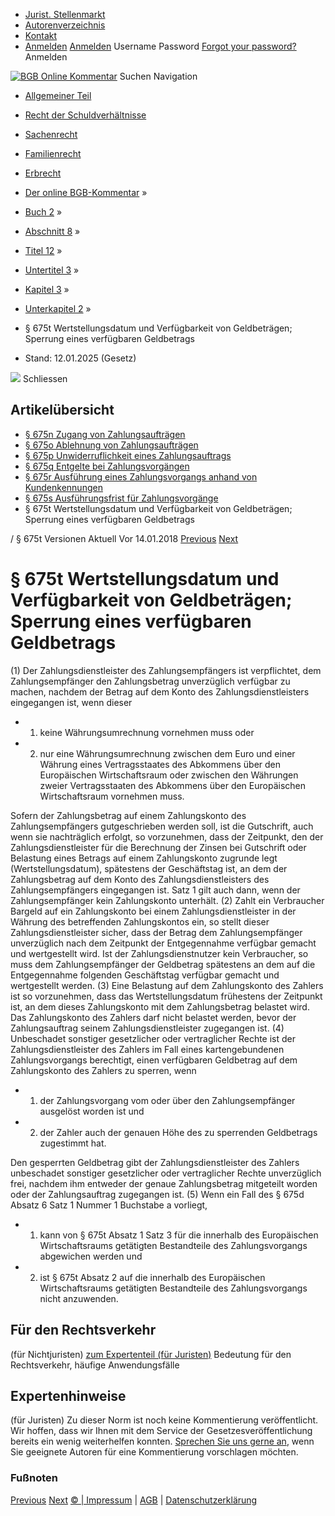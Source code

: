   * [Jurist. Stellenmarkt](https://bgb.kommentar.de/Buch-2/Abschnitt-8/Titel-12/Untertitel-3/Kapitel-3/Unterkapitel-2/</job-board> "Jurist. Stellenmarkt")
  * [Autorenverzeichnis](https://bgb.kommentar.de/Buch-2/Abschnitt-8/Titel-12/Untertitel-3/Kapitel-3/Unterkapitel-2/</Autorenverzeichnis> "Autorenverzeichnis")
  * [Kontakt](https://bgb.kommentar.de/Buch-2/Abschnitt-8/Titel-12/Untertitel-3/Kapitel-3/Unterkapitel-2/</Kontakt>)
  * [Anmelden](https://bgb.kommentar.de/Buch-2/Abschnitt-8/Titel-12/Untertitel-3/Kapitel-3/Unterkapitel-2/<#login> "show login form") [Anmelden](https://bgb.kommentar.de/Buch-2/Abschnitt-8/Titel-12/Untertitel-3/Kapitel-3/Unterkapitel-2/<#> "hide login form") Username Password
[Forgot your password?](https://bgb.kommentar.de/Buch-2/Abschnitt-8/Titel-12/Untertitel-3/Kapitel-3/Unterkapitel-2/</user/forgotpassword>) Anmelden 


[![BGB Online Kommentar](https://bgb.kommentar.de/extension/bgb/design/bgb/images/logo.png)](https://bgb.kommentar.de/Buch-2/Abschnitt-8/Titel-12/Untertitel-3/Kapitel-3/Unterkapitel-2/</> "BGB Online Kommentar")
Suchen
Navigation
  * [Allgemeiner Teil](https://bgb.kommentar.de/Buch-2/Abschnitt-8/Titel-12/Untertitel-3/Kapitel-3/Unterkapitel-2/</Buch-1>)
  * [Recht der Schuldverhältnisse](https://bgb.kommentar.de/Buch-2/Abschnitt-8/Titel-12/Untertitel-3/Kapitel-3/Unterkapitel-2/</Buch-2>)
  * [Sachenrecht](https://bgb.kommentar.de/Buch-2/Abschnitt-8/Titel-12/Untertitel-3/Kapitel-3/Unterkapitel-2/</Buch-3>)
  * [Familienrecht](https://bgb.kommentar.de/Buch-2/Abschnitt-8/Titel-12/Untertitel-3/Kapitel-3/Unterkapitel-2/</Buch-4>)
  * [Erbrecht](https://bgb.kommentar.de/Buch-2/Abschnitt-8/Titel-12/Untertitel-3/Kapitel-3/Unterkapitel-2/</Buch-5>)


  * [Der online BGB-Kommentar](https://bgb.kommentar.de/Buch-2/Abschnitt-8/Titel-12/Untertitel-3/Kapitel-3/Unterkapitel-2/</>) »
  * [Buch 2](https://bgb.kommentar.de/Buch-2/Abschnitt-8/Titel-12/Untertitel-3/Kapitel-3/Unterkapitel-2/</Buch-2>) »
  * [Abschnitt 8](https://bgb.kommentar.de/Buch-2/Abschnitt-8/Titel-12/Untertitel-3/Kapitel-3/Unterkapitel-2/</Buch-2/Abschnitt-8>) »
  * [Titel 12](https://bgb.kommentar.de/Buch-2/Abschnitt-8/Titel-12/Untertitel-3/Kapitel-3/Unterkapitel-2/</Buch-2/Abschnitt-8/Titel-12>) »
  * [Untertitel 3](https://bgb.kommentar.de/Buch-2/Abschnitt-8/Titel-12/Untertitel-3/Kapitel-3/Unterkapitel-2/</Buch-2/Abschnitt-8/Titel-12/Untertitel-3>) »
  * [Kapitel 3](https://bgb.kommentar.de/Buch-2/Abschnitt-8/Titel-12/Untertitel-3/Kapitel-3/Unterkapitel-2/</Buch-2/Abschnitt-8/Titel-12/Untertitel-3/Kapitel-3>) »
  * [Unterkapitel 2](https://bgb.kommentar.de/Buch-2/Abschnitt-8/Titel-12/Untertitel-3/Kapitel-3/Unterkapitel-2/</Buch-2/Abschnitt-8/Titel-12/Untertitel-3/Kapitel-3/Unterkapitel-2>) »
  * § 675t Wertstellungsdatum und Verfügbarkeit von Geldbeträgen; Sperrung eines verfügbaren Geldbetrags 
  * Stand: 12.01.2025 (Gesetz) 


![](https://vg01.met.vgwort.de/na/1c9909529ead4f509072c06d9081a7d5)
Schliessen 
## Artikelübersicht
  * [ § 675n Zugang von Zahlungsaufträgen ](https://bgb.kommentar.de/Buch-2/Abschnitt-8/Titel-12/Untertitel-3/Kapitel-3/Unterkapitel-2/</Buch-2/Abschnitt-8/Titel-12/Untertitel-3/Kapitel-3/Unterkapitel-2/Zugang-von-Zahlungsauftraegen>)
  * [ § 675o Ablehnung von Zahlungsaufträgen ](https://bgb.kommentar.de/Buch-2/Abschnitt-8/Titel-12/Untertitel-3/Kapitel-3/Unterkapitel-2/</Buch-2/Abschnitt-8/Titel-12/Untertitel-3/Kapitel-3/Unterkapitel-2/Ablehnung-von-Zahlungsauftraegen>)
  * [ § 675p Unwiderruflichkeit eines Zahlungsauftrags ](https://bgb.kommentar.de/Buch-2/Abschnitt-8/Titel-12/Untertitel-3/Kapitel-3/Unterkapitel-2/</Buch-2/Abschnitt-8/Titel-12/Untertitel-3/Kapitel-3/Unterkapitel-2/Unwiderruflichkeit-eines-Zahlungsauftrags>)
  * [ § 675q Entgelte bei Zahlungsvorgängen ](https://bgb.kommentar.de/Buch-2/Abschnitt-8/Titel-12/Untertitel-3/Kapitel-3/Unterkapitel-2/</Buch-2/Abschnitt-8/Titel-12/Untertitel-3/Kapitel-3/Unterkapitel-2/Entgelte-bei-Zahlungsvorgaengen>)
  * [ § 675r Ausführung eines Zahlungsvorgangs anhand von Kundenkennungen ](https://bgb.kommentar.de/Buch-2/Abschnitt-8/Titel-12/Untertitel-3/Kapitel-3/Unterkapitel-2/</Buch-2/Abschnitt-8/Titel-12/Untertitel-3/Kapitel-3/Unterkapitel-2/Ausfuehrung-eines-Zahlungsvorgangs-anhand-von-Kundenkennungen>)
  * [ § 675s Ausführungsfrist für Zahlungsvorgänge ](https://bgb.kommentar.de/Buch-2/Abschnitt-8/Titel-12/Untertitel-3/Kapitel-3/Unterkapitel-2/</Buch-2/Abschnitt-8/Titel-12/Untertitel-3/Kapitel-3/Unterkapitel-2/Ausfuehrungsfrist-fuer-Zahlungsvorgaenge>)
  * § 675t Wertstellungsdatum und Verfügbarkeit von Geldbeträgen; Sperrung eines verfügbaren Geldbetrags 


/ § 675t 
Versionen  Aktuell Vor 14.01.2018
[Previous](https://bgb.kommentar.de/Buch-2/Abschnitt-8/Titel-12/Untertitel-3/Kapitel-3/Unterkapitel-2/</Buch-2/Abschnitt-8/Titel-12/Untertitel-3/Kapitel-3/Unterkapitel-2/Ausfuehrungsfrist-fuer-Zahlungsvorgaenge> "§ 675s Ausführungsfrist für Zahlungsvorgänge") [Next](https://bgb.kommentar.de/Buch-2/Abschnitt-8/Titel-12/Untertitel-3/Kapitel-3/Unterkapitel-2/</Buch-2/Abschnitt-8/Titel-12/Untertitel-3/Kapitel-3/Unterkapitel-3/Haftung-des-Zahlungsdienstleisters-fuer-nicht-autorisierte-Zahlungsvorgaenge> "§ 675u Haftung des Zahlungsdienstleisters für nicht autorisierte Zahlungsvorgänge")
# § 675t Wertstellungsdatum und Verfügbarkeit von Geldbeträgen; Sperrung eines verfügbaren Geldbetrags
(1) Der Zahlungsdienstleister des Zahlungsempfängers ist verpflichtet, dem Zahlungsempfänger den Zahlungsbetrag unverzüglich verfügbar zu machen, nachdem der Betrag auf dem Konto des Zahlungsdienstleisters eingegangen ist, wenn dieser 
  * 1. keine Währungsumrechnung vornehmen muss oder
  * 2. nur eine Währungsumrechnung zwischen dem Euro und einer Währung eines Vertragsstaates des Abkommens über den Europäischen Wirtschaftsraum oder zwischen den Währungen zweier Vertragsstaaten des Abkommens über den Europäischen Wirtschaftsraum vornehmen muss.


Sofern der Zahlungsbetrag auf einem Zahlungskonto des Zahlungsempfängers gutgeschrieben werden soll, ist die Gutschrift, auch wenn sie nachträglich erfolgt, so vorzunehmen, dass der Zeitpunkt, den der Zahlungsdienstleister für die Berechnung der Zinsen bei Gutschrift oder Belastung eines Betrags auf einem Zahlungskonto zugrunde legt (Wertstellungsdatum), spätestens der Geschäftstag ist, an dem der Zahlungsbetrag auf dem Konto des Zahlungsdienstleisters des Zahlungsempfängers eingegangen ist. Satz 1 gilt auch dann, wenn der Zahlungsempfänger kein Zahlungskonto unterhält.
(2) Zahlt ein Verbraucher Bargeld auf ein Zahlungskonto bei einem Zahlungsdienstleister in der Währung des betreffenden Zahlungskontos ein, so stellt dieser Zahlungsdienstleister sicher, dass der Betrag dem Zahlungsempfänger unverzüglich nach dem Zeitpunkt der Entgegennahme verfügbar gemacht und wertgestellt wird. Ist der Zahlungsdienstnutzer kein Verbraucher, so muss dem Zahlungsempfänger der Geldbetrag spätestens an dem auf die Entgegennahme folgenden Geschäftstag verfügbar gemacht und wertgestellt werden.
(3) Eine Belastung auf dem Zahlungskonto des Zahlers ist so vorzunehmen, dass das Wertstellungsdatum frühestens der Zeitpunkt ist, an dem dieses Zahlungskonto mit dem Zahlungsbetrag belastet wird. Das Zahlungskonto des Zahlers darf nicht belastet werden, bevor der Zahlungsauftrag seinem Zahlungsdienstleister zugegangen ist.
(4) Unbeschadet sonstiger gesetzlicher oder vertraglicher Rechte ist der Zahlungsdienstleister des Zahlers im Fall eines kartengebundenen Zahlungsvorgangs berechtigt, einen verfügbaren Geldbetrag auf dem Zahlungskonto des Zahlers zu sperren, wenn 
  * 1. der Zahlungsvorgang vom oder über den Zahlungsempfänger ausgelöst worden ist und
  * 2. der Zahler auch der genauen Höhe des zu sperrenden Geldbetrags zugestimmt hat.


Den gesperrten Geldbetrag gibt der Zahlungsdienstleister des Zahlers unbeschadet sonstiger gesetzlicher oder vertraglicher Rechte unverzüglich frei, nachdem ihm entweder der genaue Zahlungsbetrag mitgeteilt worden oder der Zahlungsauftrag zugegangen ist.
(5) Wenn ein Fall des § 675d Absatz 6 Satz 1 Nummer 1 Buchstabe a vorliegt, 
  * 1. kann von § 675t Absatz 1 Satz 3 für die innerhalb des Europäischen Wirtschaftsraums getätigten Bestandteile des Zahlungsvorgangs abgewichen werden und
  * 2. ist § 675t Absatz 2 auf die innerhalb des Europäischen Wirtschaftsraums getätigten Bestandteile des Zahlungsvorgangs nicht anzuwenden.


## Für den Rechtsverkehr 
(für Nichtjuristen)
[zum Expertenteil (für Juristen)](https://bgb.kommentar.de/Buch-2/Abschnitt-8/Titel-12/Untertitel-3/Kapitel-3/Unterkapitel-2/<#expertenhinweise>)
Bedeutung für den Rechtsverkehr, häufige Anwendungsfälle
## Expertenhinweise
(für Juristen)
Zu dieser Norm ist noch keine Kommentierung veröffentlicht. Wir hoffen, dass wir Ihnen mit dem Service der Gesetzesveröffentlichung bereits ein wenig weiterhelfen konnten. [Sprechen Sie uns gerne an](https://bgb.kommentar.de/Buch-2/Abschnitt-8/Titel-12/Untertitel-3/Kapitel-3/Unterkapitel-2/</Kontakt>), wenn Sie geeignete Autoren für eine Kommentierung vorschlagen möchten. 
### Fußnoten
[Previous](https://bgb.kommentar.de/Buch-2/Abschnitt-8/Titel-12/Untertitel-3/Kapitel-3/Unterkapitel-2/</Buch-2/Abschnitt-8/Titel-12/Untertitel-3/Kapitel-3/Unterkapitel-2/Ausfuehrungsfrist-fuer-Zahlungsvorgaenge> "§ 675s Ausführungsfrist für Zahlungsvorgänge") [Next](https://bgb.kommentar.de/Buch-2/Abschnitt-8/Titel-12/Untertitel-3/Kapitel-3/Unterkapitel-2/</Buch-2/Abschnitt-8/Titel-12/Untertitel-3/Kapitel-3/Unterkapitel-3/Haftung-des-Zahlungsdienstleisters-fuer-nicht-autorisierte-Zahlungsvorgaenge> "§ 675u Haftung des Zahlungsdienstleisters für nicht autorisierte Zahlungsvorgänge")
[© | Impressum](https://bgb.kommentar.de/Buch-2/Abschnitt-8/Titel-12/Untertitel-3/Kapitel-3/Unterkapitel-2/</Kontakt>) | [AGB](https://bgb.kommentar.de/Buch-2/Abschnitt-8/Titel-12/Untertitel-3/Kapitel-3/Unterkapitel-2/</AGB>) | [Datenschutzerklärung](https://bgb.kommentar.de/Buch-2/Abschnitt-8/Titel-12/Untertitel-3/Kapitel-3/Unterkapitel-2/</Datenschutzerklaerung-fuer-Leser>)
